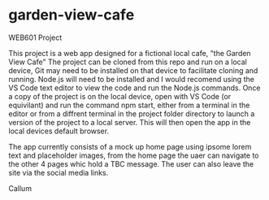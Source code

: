 # garden-view-cafe

WEB601 Project

This project is a web app designed for a fictional local cafe, "the Garden View Cafe" The project can be cloned from this repo and run on a local device, Git may need to be installed on that device to facilitate cloning and running.  Node.js will need to be installed and I would recomend using the VS Code text editor to view the code and run the Node.js commands.  Once a copy of the project is on the local device, open with VS Code (or equivilant) and run the command npm start, either from a terminal in the editor or from a diffrent terminal in the project folder directory to launch a version of the project to a local server.  This will then open the app in the local devices default browser.

The app currently consists of a mock up home page using ipsome lorem text and placeholder images, from the home page the uaer can navigate to the other 4 pages whic hold a TBC message. The user can also leave the site via the social media links.

Callum
